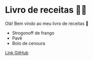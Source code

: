 # Livro de receitas 👨‍🍳

Olá! Bem vindo ao meu livro de receitas 👋
 - Strogonoff de frango
 - Pavê
 - Bolo de cenoura 

 [Link GitHub](https://github.com/iyeskett/livro-receitas)
